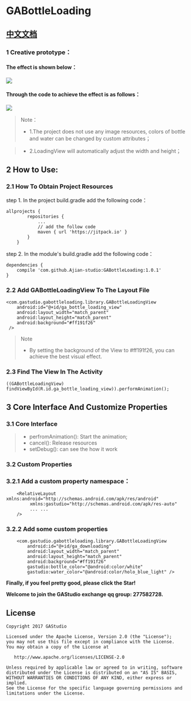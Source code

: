 # GABottleLoading

## [中文文档](https://github.com/Ajian-studio/GABottleLoading/blob/master/README_CN.md)

### 1 Creative prototype：

#### The effect is shown below：

![](https://github.com/Ajian-studio/GABottleLoading/raw/master/raw/bottleLoading_origin.gif)

#### Through the code to achieve the effect is as follows：

![](https://github.com/Ajian-studio/GABottleLoading/raw/master/raw/totalAnimation.gif)

> Note：
> 
> * 1.The project does not use any image resources, colors of bottle and water can be changed by custom attributes；

> * 2.LoadingView will automatically adjust the width and height；

## 2 How to Use:

### 2.1 How To Obtain Project Resources

step 1. In the project build.gradle add the following code：

```
allprojects {
		repositories {
			...
            // add the follow code
			maven { url 'https://jitpack.io' }
		}
	}
```
step 2. In the module's build.gradle add the following code：

```
dependencies {
	compile 'com.github.Ajian-studio:GABottleLoading:1.0.1'
}

```

### 2.2 Add GABottleLoadingView To The Layout File

```
<com.gastudio.gabottleloading.library.GABottleLoadingView
    android:id="@+id/ga_bottle_loading_view"
    android:layout_width="match_parent"
    android:layout_height="match_parent"
    android:background="#ff191f26"
 />
```
> Note
> 
> * By setting the background of the View to #ff191f26, you can achieve the best visual effect.
### 2.3 Find The View In The Activity
```
((GABottleLoadingView) findViewById(R.id.ga_bottle_loading_view)).performAnimation();
```

## 3 Core Interface And Customize Properties

### 3.1 Core Interface
> * perfromAnimation(): Start the animation;
> * cancel(): Release resources
> * setDebug(): can see the how it work

### 3.2 Custom Properties

### 3.2.1 Add a custom property namespace：

```
    <RelativeLayout xmlns:android="http://schemas.android.com/apk/res/android"
         xmlns:gastudio="http://schemas.android.com/apk/res-auto"
         ... ...
    />
```
### 3.2.2 Add some custom properties

```
    <com.gastudio.gabottleloading.library.GABottleLoadingView
        android:id="@+id/ga_downloading"
        android:layout_width="match_parent"
        android:layout_height="match_parent"
        android:background="#ff191f26"
        gastudio:bottle_color="@android:color/white"
        gastudio:water_color="@android:color/holo_blue_light" />
```

**Finally, if you feel pretty good, please click the Star!**

**Welcome to join the GAStudio exchange qq group: 277582728.**

## License
    Copyright 2017 GAStudio

    Licensed under the Apache License, Version 2.0 (the "License");
    you may not use this file except in compliance with the License.
    You may obtain a copy of the License at

       http://www.apache.org/licenses/LICENSE-2.0

    Unless required by applicable law or agreed to in writing, software
    distributed under the License is distributed on an "AS IS" BASIS,
    WITHOUT WARRANTIES OR CONDITIONS OF ANY KIND, either express or implied.
    See the License for the specific language governing permissions and
    limitations under the License.

